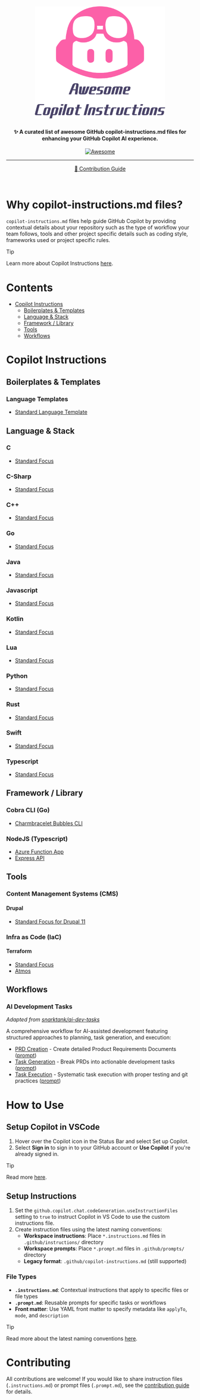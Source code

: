 <h1 align="center">
  <img src="./imgs/awesome-github-copilot.svg" alt="Awesome Copilot Instructions" height="300">
</h1>

<h4 align="center">✨ A curated list of awesome GitHub copilot-instructions.md files for enhancing your GitHub Copilot AI experience.</h4>

<p align="center">
  <a href="hhttps://awesome.re">
    <img src="https://awesome.re/badge-flat2.svg" alt="Awesome">
  </a>
</p>

<hr>
<p align="center">
 <a href="CONTRIBUTING.md">📖 Contribution Guide</a>
</p>
<br>

# Why copilot-instructions.md files?

`copilot-instructions.md` files help guide GitHub Copilot by providing contextual details about your repository such as the type of workflow your team follows, tools and other project specific details such as coding style, frameworks used or project specific rules.

> [!TIP]
> Learn more about Copilot Instructions [here](https://code.visualstudio.com/docs/copilot/copilot-customization).

# Contents

- [Copilot Instructions](#copilot-instructions)
  - [Boilerplates & Templates](#boilerplates--templates)
  - [Language & Stack](#language--stack)
  - [Framework / Library](#framework--library)
  - [Tools](#tools)
  - [Workflows](#workflows)

# Copilot Instructions

## Boilerplates & Templates

### Language Templates

- [Standard Language Template](instructions/templates/standard-language/copilot-instructions.md)

## Language & Stack

### C

- [Standard Focus](instructions/languages/c/standard-focus/copilot-instructions.md)

### C-Sharp

- [Standard Focus](instructions/languages/csharp/standard-focus/copilot-instructions.md)

### C++

- [Standard Focus](instructions/languages/cplusplus/standard-focus/copilot-instructions.md)

### Go

- [Standard Focus](instructions/languages/go/standard-focus/copilot-instructions.md)

### Java

- [Standard Focus](instructions/languages/java/standard-focus/copilot-instructions.md)

### Javascript

- [Standard Focus](instructions/languages/javascript/standard-focus/copilot-instructions.md)

### Kotlin

- [Standard Focus](instructions/languages/kotlin/standard-focus/copilot-instructions.md)

### Lua

- [Standard Focus](instructions/languages/lua/standard-focus/copilot-instructions.md)

### Python

- [Standard Focus](instructions/languages/python/standard-focus/copilot-instructions.md)

### Rust

- [Standard Focus](instructions/languages/rust/standard-focus/copilot-instructions.md)

### Swift

- [Standard Focus](instructions/languages/swift/standard-focus/copilot-instructions.md)

### Typescript

- [Standard Focus](instructions/languages/typescript/standard-focus/copilot-instructions.md)

## Framework / Library

### Cobra CLI (Go)

- [Charmbracelet Bubbles CLI](instructions/frameworks/cobra-cli-go/charmbracelet-cli/copilot-instructions.md)

### NodeJS (Typescript)

- [Azure Function App](instructions/frameworks/nodejs-typescript/azure-function-app/copilot-instructions.md)
- [Express API](instructions/frameworks/nodejs-typescript/express-api/copilot-instructions.md)

## Tools

### Content Management Systems (CMS)

#### Drupal

- [Standard Focus for Drupal 11](instructions/tools/cms/drupal/11/standard-focus/copilot-instructions.md)

### Infra as Code (IaC)

#### Terraform

- [Standard Focus](instructions/tools/infra-as-code/terraform/standard-focus/copilot-instructions.md)
- [Atmos](instructions/tools/infra-as-code/terraform/atmos/copilot-instructions.md)

## Workflows

### AI Development Tasks

*Adapted from [snarktank/ai-dev-tasks](https://github.com/snarktank/ai-dev-tasks)*

A comprehensive workflow for AI-assisted development featuring structured approaches to planning, task generation, and execution:

- [PRD Creation](instructions/workflows/ai-development-tasks/prd-creation/prd-creation.instructions.md) - Create detailed Product Requirements Documents ([prompt](instructions/workflows/ai-development-tasks/prd-creation/prd-creation.prompt.md))
- [Task Generation](instructions/workflows/ai-development-tasks/task-generation/task-generation.instructions.md) - Break PRDs into actionable development tasks ([prompt](instructions/workflows/ai-development-tasks/task-generation/task-generation.prompt.md))
- [Task Execution](instructions/workflows/ai-development-tasks/task-execution/task-execution.instructions.md) - Systematic task execution with proper testing and git practices ([prompt](instructions/workflows/ai-development-tasks/task-execution/task-execution.prompt.md))

# How to Use

## Setup Copilot in VSCode

1. Hover over the Copilot icon in the Status Bar and select Set up Copilot.
2. Select **Sign in** to sign in to your GitHub account or **Use Copilot** if you're already signed in.

> [!TIP]
> Read more [here](https://code.visualstudio.com/docs/copilot/setup).

## Setup Instructions

1. Set the `github.copilot.chat.codeGeneration.useInstructionFiles` setting to `true` to instruct Copilot in VS Code to use the custom instructions file.
2. Create instruction files using the latest naming conventions:
   - **Workspace instructions**: Place `*.instructions.md` files in `.github/instructions/` directory
   - **Workspace prompts**: Place `*.prompt.md` files in `.github/prompts/` directory
   - **Legacy format**: `.github/copilot-instructions.md` (still supported)

### File Types

- **`.instructions.md`**: Contextual instructions that apply to specific files or file types
- **`.prompt.md`**: Reusable prompts for specific tasks or workflows
- **Front matter**: Use YAML front matter to specify metadata like `applyTo`, `mode`, and `description`

> [!TIP]
> Read more about the latest naming conventions [here](https://code.visualstudio.com/docs/copilot/copilot-customization).

# Contributing

All contributions are welcome! If you would like to share instruction files (`.instructions.md`) or prompt files (`.prompt.md`), see the [contribution guide](CONTRIBUTING.md) for details.
